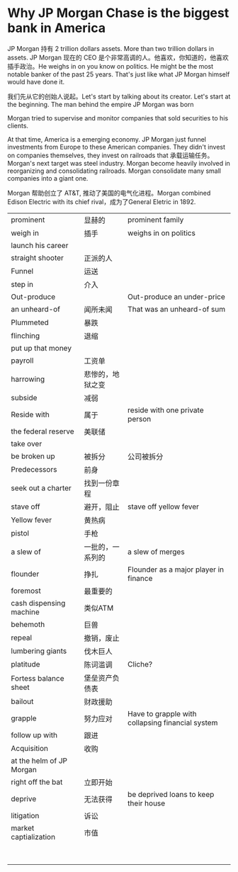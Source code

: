 # Why JP Morgan Chase is the biggest bank in America

JP Morgan 持有 2 trillion dollars assets. More than two trillion dollars in assets.  JP Morgan 现在的 CEO 是个非常高调的人。他喜欢，你知道的，他喜欢插手政治。He weighs in on you know on politics. He might be the most notable banker of the past 25 years. That's just like what  JP Morgan himself would have done it. 

我们先从它的创始人说起。Let's start by talking about its creator. Let's start at the beginning. The man behind the empire JP Morgan was born

Morgan tried to supervise and monitor companies that sold securities to his clients. 

At that time, America is a emerging economy. JP Morgan just funnel investments from Europe to these American companies. They didn't invest on companies themselves, they invest on railroads that 承载运输任务。Morgan's next target was steel industry. Morgan become heavily involved in reorganizing and consolidating railroads. Morgan consolidate many small companies into a giant one. 



Morgan 帮助创立了 AT&T, 推动了美国的电气化进程。Morgan  combined Edison Electric with its chief rival，成为了General Eletric in 1892. 



|                          |                  |                                                  |
| ------------------------ | ---------------- | ------------------------------------------------ |
| prominent                | 显赫的           | prominent family                                 |
| weigh in                 | 插手             | weighs in on politics                            |
| launch his career        |                  |                                                  |
| straight shooter         | 正派的人         |                                                  |
| Funnel                   | 运送             |                                                  |
| step in                  | 介入             |                                                  |
| Out-produce              |                  | Out-produce an under-price                       |
| an unheard-of            | 闻所未闻         | That was an unheard-of sum                       |
| Plummeted                | 暴跌             |                                                  |
| flinching                | 退缩             |                                                  |
| put up that money        |                  |                                                  |
| payroll                  | 工资单           |                                                  |
| harrowing                | 悲惨的，地狱之变 |                                                  |
| subside                  | 减弱             |                                                  |
| Reside with              | 属于             | reside with one private person                   |
| the federal reserve      | 美联储           |                                                  |
| take over                |                  |                                                  |
| be broken up             | 被拆分           | 公司被拆分                                       |
| Predecessors             | 前身             |                                                  |
| seek out a charter       | 找到一份章程     |                                                  |
| stave off                | 避开，阻止       | stave off yellow fever                           |
| Yellow fever             | 黄热病           |                                                  |
| pistol                   | 手枪             |                                                  |
| a slew of                | 一批的，一系列的 | a slew of merges                                 |
| flounder                 | 挣扎             | Flounder as a major player in finance            |
| foremost                 | 最重要的         |                                                  |
| cash dispensing machine  | 类似ATM          |                                                  |
| behemoth                 | 巨兽             |                                                  |
| repeal                   | 撤销，废止       |                                                  |
| lumbering giants         | 伐木巨人         |                                                  |
| platitude                | 陈词滥调         | Cliche?                                          |
| Fortess balance sheet    | 堡垒资产负债表   |                                                  |
| bailout                  | 财政援助         |                                                  |
| grapple                  | 努力应对         | Have to grapple with collapsing financial system |
| follow up with           | 跟进             |                                                  |
| Acquisition              | 收购             |                                                  |
| at the helm of JP Morgan |                  |                                                  |
| right off the bat        | 立即开始         |                                                  |
| deprive                  | 无法获得         | be deprived loans to keep their house            |
| litigation               | 诉讼             |                                                  |
| market captialization    | 市值             |                                                  |
|                          |                  |                                                  |
|                          |                  |                                                  |
|                          |                  |                                                  |
|                          |                  |                                                  |
|                          |                  |                                                  |
|                          |                  |                                                  |
|                          |                  |                                                  |
|                          |                  |                                                  |

